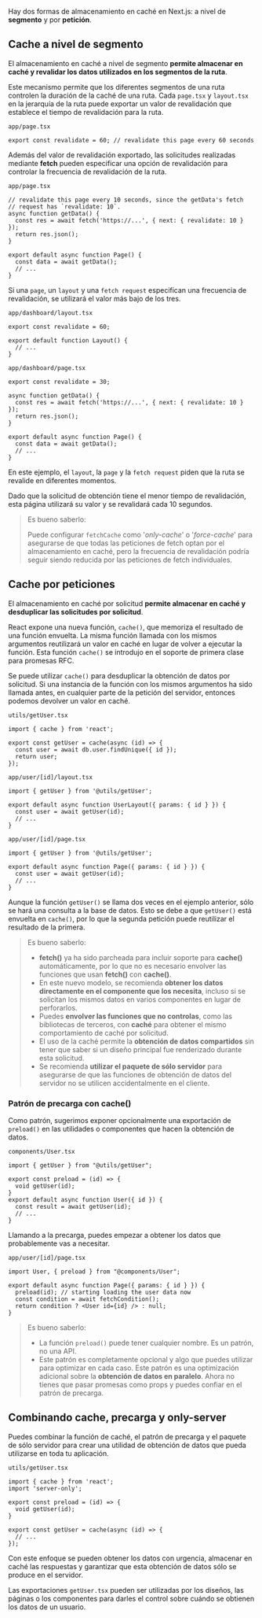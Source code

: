 Hay dos formas de almacenamiento en caché en Next.js: a nivel de **segmento** y por **petición**.

## Cache a nivel de segmento

El almacenamiento en caché a nivel de segmento **permite almacenar en caché y revalidar los datos utilizados en los segmentos de la ruta**.

Este mecanismo permite que los diferentes segmentos de una ruta controlen la duración de la caché de una ruta. Cada ``page.tsx`` y ``layout.tsx`` en la jerarquía de la ruta puede exportar un valor de revalidación que establece el tiempo de revalidación para la ruta.

``app/page.tsx``

```tsx
export const revalidate = 60; // revalidate this page every 60 seconds
```

Además del valor de revalidación exportado, las solicitudes realizadas mediante **fetch** pueden especificar una opción de revalidación para controlar la frecuencia de revalidación de la ruta.

``app/page.tsx``

```tsx
// revalidate this page every 10 seconds, since the getData's fetch
// request has `revalidate: 10`.
async function getData() {
  const res = await fetch('https://...', { next: { revalidate: 10 } });
  return res.json();
}

export default async function Page() {
  const data = await getData();
  // ...
}
```

Si una ``page``, un ``layout``  y una ``fetch request`` especifican una frecuencia de revalidación, se utilizará el valor más bajo de los tres.

``app/dashboard/layout.tsx``

```tsx
export const revalidate = 60;

export default function Layout() {
  // ...
}
```

``app/dashboard/page.tsx``

```tsx
export const revalidate = 30;

async function getData() {
  const res = await fetch('https://...', { next: { revalidate: 10 } });
  return res.json();
}

export default async function Page() {
  const data = await getData();
  // ...
}
```

En este ejemplo, el ``layout``, la ``page`` y la ``fetch request`` piden que la ruta se revalide en diferentes momentos.

Dado que la solicitud de obtención tiene el menor tiempo de revalidación, esta página utilizará su valor y se revalidará cada 10 segundos.

> Es bueno saberlo:
> 
> Puede configurar `fetchCache` como '_only-cache_' o '_force-cache_' para asegurarse de que todas las peticiones de fetch optan por el almacenamiento en caché, pero la frecuencia de revalidación podría seguir siendo reducida por las peticiones de fetch individuales.

## Cache por peticiones

El almacenamiento en caché por solicitud **permite almacenar en caché y desduplicar las solicitudes por solicitud**.

React expone una nueva función, ``cache()``, que memoriza el resultado de una función envuelta. La misma función llamada con los mismos argumentos reutilizará un valor en caché en lugar de volver a ejecutar la función. Esta función ``cache()`` se introdujo en el soporte de primera clase para promesas RFC.

Se puede utilizar ``cache()`` para desduplicar la obtención de datos por solicitud. Si una instancia de la función con los mismos argumentos ha sido llamada antes, en cualquier parte de la petición del servidor, entonces podemos devolver un valor en caché.

``utils/getUser.tsx``

```tsx
import { cache } from 'react';

export const getUser = cache(async (id) => {
  const user = await db.user.findUnique({ id });
  return user;
});
```

``app/user/[id]/layout.tsx``

```tsx
import { getUser } from '@utils/getUser';

export default async function UserLayout({ params: { id } }) {
  const user = await getUser(id);
  // ...
}
```

``app/user/[id]/page.tsx``

```tsx
import { getUser } from '@utils/getUser';

export default async function Page({ params: { id } }) {
  const user = await getUser(id);
  // ...
}
```

Aunque la función ``getUser()`` se llama dos veces en el ejemplo anterior, sólo se hará una consulta a la base de datos. Esto se debe a que ``getUser()`` está envuelta en ``cache()``, por lo que la segunda petición puede reutilizar el resultado de la primera.

> Es bueno saberlo: 
> - **fetch()** ya ha sido parcheada para incluir soporte para **cache()** automáticamente, por lo que no es necesario envolver las funciones que usan **fetch()** con **cache()**.
> - En este nuevo modelo, se recomienda **obtener los datos directamente en el componente que los necesita**, incluso si se solicitan los mismos datos en varios componentes en lugar de perforarlos.
> - Puedes **envolver las funciones que no controlas**, como las bibliotecas de terceros, con **caché** para obtener el mismo comportamiento de caché por solicitud.
> - El uso de la caché permite la **obtención de datos compartidos** sin tener que saber si un diseño principal fue renderizado durante esta solicitud.
> - Se recomienda **utilizar el paquete de sólo servidor** para asegurarse de que las funciones de obtención de datos del servidor no se utilicen accidentalmente en el cliente.

### Patrón de precarga con cache()

Como patrón, sugerimos exponer opcionalmente una exportación de ``preload()`` en las utilidades o componentes que hacen la obtención de datos.

``components/User.tsx``

```tsx
import { getUser } from "@utils/getUser";

export const preload = (id) => {
  void getUser(id);
}
export default async function User({ id }) {
  const result = await getUser(id);
  // ...
}
```

Llamando a la precarga, puedes empezar a obtener los datos que probablemente vas a necesitar.

``app/user/[id]/page.tsx``

```tsx
import User, { preload } from "@components/User";

export default async function Page({ params: { id } }) {
  preload(id); // starting loading the user data now
  const condition = await fetchCondition();
  return condition ? <User id={id} /> : null;
}
```

> Es bueno saberlo:
> - La función `preload()` puede tener cualquier nombre. Es un patrón, no una API.
> - Este patrón es completamente opcional y algo que puedes utilizar para optimizar en cada caso. Este patrón es una optimización adicional sobre la **obtención de datos en paralelo**. Ahora no tienes que pasar promesas como props y puedes confiar en el patrón de precarga.

## Combinando cache, precarga y only-server

Puedes combinar la función de caché, el patrón de precarga y el paquete de sólo servidor para crear una utilidad de obtención de datos que pueda utilizarse en toda tu aplicación.

``utils/getUser.tsx``

```tsx
import { cache } from 'react';
import 'server-only';

export const preload = (id) => {
  void getUser(id);
}

export const getUser = cache(async (id) => {
  // ...
});
```

Con este enfoque se pueden obtener los datos con urgencia, almacenar en caché las respuestas y garantizar que esta obtención de datos sólo se produce en el servidor.

Las exportaciones ``getUser.tsx`` pueden ser utilizadas por los diseños, las páginas o los componentes para darles el control sobre cuándo se obtienen los datos de un usuario.